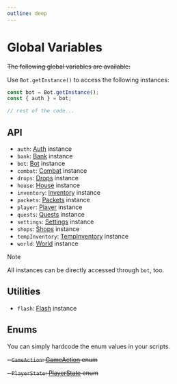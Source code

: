 ```yaml
---
outline: deep
---
```


# Global Variables

~~The following global variables are available:~~

Use `Bot.getInstance()` to access the following instances:

```js
const bot = Bot.getInstance();
const { auth } = bot;

// rest of the code...
```

## API

- `auth`: [Auth](#auth) instance
- `bank`: [Bank](#bank) instance
- `bot`: [Bot](#bot) instance
- `combat`: [Combat](#combat) instance
- `drops`: [Drops](#drops) instance
- `house`: [House](#house) instance
- `inventory`: [Inventory](#inventory) instance
- `packets`: [Packets](#packets) instance
- `player`: [Player](#player) instance
- `quests`: [Quests](#quests) instance
- `settings`: [Settings](#settings) instance
- `shops`: [Shops](#shops) instance
- `tempInventory`: [TempInventory](#tempinventory) instance
- `world`: [World](#world) instance

> [!NOTE]
> All instances can be directly accessed through `bot`, too.

## Utilities

- `flash`: [Flash](./util/Flash) instance

## Enums

You can simply hardcode the enum values in your scripts.

~~- `GameAction`: [GameAction](./enums/GameAction.md) enum~~

~~- `PlayerState`: [PlayerState](./enums/PlayerState.md) enum~~
